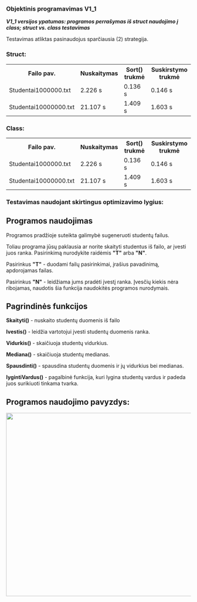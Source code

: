 <h3>Objektinis programavimas V1_1</h3>
<p><b><i>V1_1 versijos ypatumas: programos perrašymas iš struct naudojimo į class; struct vs. class testavimas</i></b></p>
<p>Testavimas atliktas pasinaudojus sparčiausia (2) strategija.</p>
<h3>Struct:</h3>
<table>
    <tr>
        <th>Failo pav.</th>
        <th>Nuskaitymas</th>
        <th>Sort() trukmė</th>
        <th>Suskirstymo trukmė</th>
    </tr>
    <tr>
        <td>Studentai1000000.txt</td>
        <td>2.226 s</td>
        <td>0.136 s</td>
        <td>0.146 s</td>
    </tr>
    <tr>
        <td>Studentai10000000.txt</td>
        <td>21.107 s</td> 
        <td>1.409 s</td>
        <td>1.603 s</td>
    </tr>
</table>
<h3>Class:</h3>
<table>
    <tr>
        <th>Failo pav.</th>
        <th>Nuskaitymas</th>
        <th>Sort() trukmė</th>
        <th>Suskirstymo trukmė</th>
    </tr>
    <tr>
        <td>Studentai1000000.txt</td>
        <td>2.226 s</td>
        <td>0.136 s</td>
        <td>0.146 s</td>
    </tr>
    <tr>
        <td>Studentai10000000.txt</td>
        <td>21.107 s</td> 
        <td>1.409 s</td>
        <td>1.603 s</td>
    </tr>
</table>
<h3>Testavimas naudojant skirtingus optimizavimo lygius:</h3>
<h2>Programos naudojimas</h2>
    <p>Programos pradžioje suteikta galimybė sugeneruoti studentų failus.</p>
    <p>Toliau programa jūsų paklausia ar norite skaityti studentus iš failo, ar įvesti juos ranka. Pasirinkimą nurodykite raidėmis <b>"T"</b> arba <b>"N"</b>.</p>
    <p>Pasirinkus <b>"T"</b> - duodami failų pasirinkimai, įrašius pavadinimą, apdorojamas failas.</p>
    <p>Pasirinkus <b>"N"</b> - leidžiama jums pradėti įvestį ranka. Įvesčių kiekis nėra ribojamas, naudotis šia funkcija naudokitės programos nurodymais.</p>
<h2>Pagrindinės funkcijos </h2>
    <p><b>Skaityti()</b> - nuskaito studentų duomenis iš failo</p>
    <p><b>Ivestis()</b> - leidžia vartotojui įvesti studentų duomenis ranka.</p>
    <p><b>Vidurkis()</b> - skaičiuoja studentų vidurkius.</p>
    <p><b>Mediana()</b> - skaičiuoja studentų medianas.</p>
    <p><b>Spausdinti()</b> - spausdina studentų duomenis ir jų vidurkius bei medianas.</p>
    <p><b>lygintiVardus()</b> - pagalbinė funkcija, kuri lygina studentų vardus ir padeda juos surikiuoti tinkama tvarka.</p>
<h2>Programos naudojimo pavyzdys:</h2>
<img src="https://user-images.githubusercontent.com/116721418/231956298-83a3cdd9-d920-4c71-a0e3-f2fad57bfc14.png" width="900" height="500">

